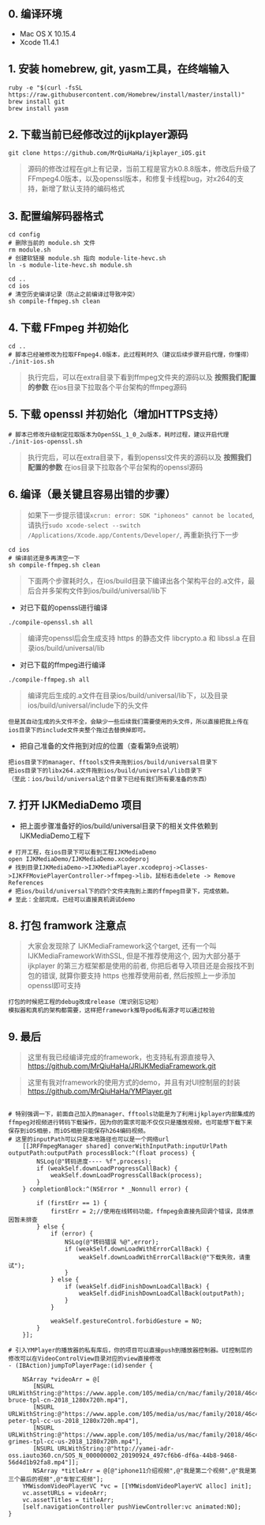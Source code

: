 
## 0. 编译环境

- Mac OS X 10.15.4
- Xcode 11.4.1

## 1. 安装 homebrew, git, yasm工具，在终端输入

```
ruby -e "$(curl -fsSL https://raw.githubusercontent.com/Homebrew/install/master/install)"
brew install git
brew install yasm
```

## 2. 下载当前已经修改过的ijkplayer源码

`git clone https://github.com/MrQiuHaHa/ijkplayer_iOS.git`
> 源码的修改过程在git上有记录，当前工程是官方k0.8.8版本，修改后升级了FFmpeg4.0版本，以及openssl版本，和修复卡线程bug，对x264的支持，新增了默认支持的编码格式

## 3. 配置编解码器格式 

```
cd config
# 删除当前的 module.sh 文件
rm module.sh
# 创建软链接 module.sh 指向 module-lite-hevc.sh
ln -s module-lite-hevc.sh module.sh

cd ..
cd ios
# 清空历史编译记录（防止之前编译过导致冲突）
sh compile-ffmpeg.sh clean
```

## 4. 下载 FFmpeg 并初始化

```
cd ..
# 脚本已经被修改为拉取FFmpeg4.0版本，此过程耗时久（建议后续步骤开启代理，你懂得）
./init-ios.sh
```
> 执行完后，可以在extra目录下看到ffmpeg文件夹的源码以及 **按照我们配置的参数** 在ios目录下拉取各个平台架构的ffmpeg源码

## 5. 下载 openssl 并初始化（增加HTTPS支持）

```
# 脚本已修改升级制定拉取版本为OpenSSL_1_0_2u版本，耗时过程，建议开启代理
./init-ios-openssl.sh
```
> 执行完后，可以在extra目录下，看到openssl文件夹的源码以及 **按照我们配置的参数** 在ios目录下拉取各个平台架构的openssl源码

## 6. 编译（最关键且容易出错的步骤）
> 如果下一步提示错误`xcrun: error: SDK "iphoneos" cannot be located`, 请执行`sudo xcode-select --switch /Applications/Xcode.app/Contents/Developer/`, 再重新执行下一步

```
cd ios
# 编译前还是多再清空一下
sh compile-ffmpeg.sh clean
```


> 下面两个步骤耗时久，在ios/build目录下编译出各个架构平台的.a文件，最后合并多架构文件到ios/build/universal/lib下

- 对已下载的openssl进行编译

```
./compile-openssl.sh all
```

> 编译完openssl后会生成支持 https 的静态文件 libcrypto.a 和 libssl.a 在目录ios/build/universal/lib

- 对已下载的ffmpeg进行编译

```
./compile-ffmpeg.sh all
```

> 编译完后生成的.a文件在目录ios/build/universal/lib下，以及目录ios/build/universal/include下的头文件

```
但是其自动生成的头文件不全，会缺少一些后续我们需要使用的头文件，所以直接把我上传在ios目录下的include文件夹整个拖过去替换掉即可。
```


- 把自己准备的文件拖到对应的位置（查看第9点说明）
```
把ios目录下的manager、fftools文件夹拖到ios/build/universal目录下
把ios目录下的libx264.a文件拖到ios/build/universal/lib目录下
（至此：ios/build/universal这个目录下已经有我们所有要准备的东西）
```

## 7. 打开 IJKMediaDemo 项目

- 把上面步骤准备好的ios/build/universal目录下的相关文件依赖到IJKMediaDemo工程下
```
# 打开工程，在ios目录下可以看到工程IJKMediaDemo
open IJKMediaDemo/IJKMediaDemo.xcodeproj
# 找到目录IJKMediaDemo->IJKMediaPlayer.xcodeproj->Classes->IJKFFMoviePlayerController->ffmpeg->lib，鼠标右击delete -> Remove References
# 把ios/build/universal下的四个文件夹拖到上面的ffmpeg目录下，完成依赖。
# 至此：全部完成，已经可以直接真机调试demo
```

## 8. 打包 framwork 注意点
> 大家会发现除了 IJKMediaFramework这个target, 还有一个叫 IJKMediaFrameworkWithSSL, 但是不推荐使用这个, 因为大部分基于 ijkplayer 的第三方框架都是使用的前者, 你把后者导入项目还是会报找不到包的错误, 就算你要支持 https 也推荐使用前者, 然后按照上一步添加 openssl即可支持

```
打包的时候把工程的debug改成release（常识别忘记啦）
模拟器和真机的架构都需要，这样把framework推导pod私有源才可以通过校验
```

## 9. 最后

> 这里有我已经编译完成的framework，也支持私有源直接导入
https://github.com/MrQiuHaHa/JRIJKMediaFramework.git

> 这里有我对framework的使用方式的demo，并且有对UI控制层的封装
https://github.com/MrQiuHaHa/YMPlayer.git

```

# 特别强调一下，前面自己加入的manager、fftools功能是为了利用ijkplayer内部集成的ffmpeg对视频进行转码下载操作，因为你的需求可能不仅仅只是播放视频，也可能想下载下来保存到iOS相册，而iOS相册只能保存h264编码视频。
# 这里的inputPath可以只是本地路径也可以是一个网络url
    [[JRFFmpegManager shared] converWithInputPath:inputUrlPath outputPath:outputPath processBlock:^(float process) {
        NSLog(@"转码进度---- %f",process);
        if (weakSelf.downLoadProgressCallBack) {
            weakSelf.downLoadProgressCallBack(process);
        }
    } completionBlock:^(NSError * _Nonnull error) {
        
        if (firstErr == 1) {
            firstErr = 2;//使用在线转码功能，ffmpeg会直接先回调个错误，具体原因暂未排查
        } else {
            if (error) {
                NSLog(@"转码错误 %@",error);
                if (weakSelf.downLoadWithErrorCallBack) {
                    weakSelf.downLoadWithErrorCallBack(@"下载失败，请重试");
                }
            } else {
                if (weakSelf.didFinishDownLoadCallBack) {
                    weakSelf.didFinishDownLoadCallBack(outputPath);
                }
            }
            
            weakSelf.gestureControl.forbidGesture = NO;
        }
    }];
```

```
# 引入YMPlayer的播放器的私有库后，你的项目可以直接push到播放器控制器。UI控制层的修改可以在VideoControlView目录对应的view直接修改
- (IBAction)jumpToPlayerPage:(id)sender {
    
    NSArray *videoArr = @[
       [NSURL URLWithString:@"https://www.apple.com/105/media/cn/mac/family/2018/46c4b917_abfd_45a3_9b51_4e3054191797/films/bruce/mac-bruce-tpl-cn-2018_1280x720h.mp4"],
       [NSURL URLWithString:@"https://www.apple.com/105/media/us/mac/family/2018/46c4b917_abfd_45a3_9b51_4e3054191797/films/peter/mac-peter-tpl-cc-us-2018_1280x720h.mp4"],
       [NSURL URLWithString:@"https://www.apple.com/105/media/us/mac/family/2018/46c4b917_abfd_45a3_9b51_4e3054191797/films/grimes/mac-grimes-tpl-cc-us-2018_1280x720h.mp4"],
       [NSURL URLWithString:@"http://yamei-adr-oss.iauto360.cn/SOS_N_000000002_20190924_497cf6b6-df6a-44b8-9468-56d4d1b92fa8.mp4"]];
       NSArray *titleArr = @[@"iphone11介绍视频",@"我是第二个视频",@"我是第三个最后的视频",@"车智汇视频"];
    YMWisdomVideoPlayerVC *vc = [[YMWisdomVideoPlayerVC alloc] init];
    vc.assetURLs = videoArr;
    vc.assetTitles = titleArr;
    [self.navigationController pushViewController:vc animated:NO];
}
```